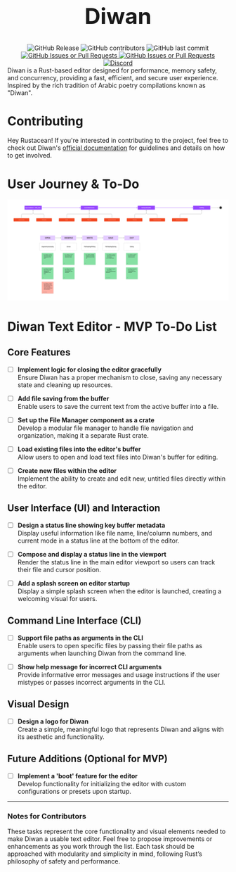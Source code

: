 <div align="center">
<!-- make the headline bold and font-size biger -->
    <h1 style="font-size: 50px; font-weight: bold;">Diwan</h1>
    <img alt="GitHub Release" src="https://img.shields.io/github/v/release/Diwan-editor/Diwan">
    <img alt="GitHub contributors" src="https://img.shields.io/github/contributors/Diwan-editor/Diwan">
    <img alt="GitHub last commit" src="https://img.shields.io/github/last-commit/Diwan-editor/Diwan">
<!-- with links -->
    <a href="https://github.com/Diwan-editor/Diwan/pulls" target="blank">
    <img alt="GitHub Issues or Pull Requests" src="https://img.shields.io/github/issues-pr/Diwan-editor/Diwan">
    </a>
    <a href="https://github.com/Diwan-editor/Diwan/issues" target="blank">
    <img alt="GitHub Issues or Pull Requests" src="https://img.shields.io/github/issues/Diwan-editor/Diwan">
    </a>
    <a href="https://discord.gg/A8Skc9mMfG" target="blank">
    <img alt="Discord" src="https://img.shields.io/discord/1291098006430421012?label=be%20part%20of%20community">
    </a>
</div>
Diwan is a Rust-based editor designed for performance, memory safety, and concurrency,
providing a fast, efficient, and secure user experience. Inspired by the rich
tradition of Arabic poetry compilations known as "Diwan".

# Contributing

Hey Rustacean! If you're interested in contributing to the project,
feel free to check out Diwan's [official documentation](https://diwan-editor.github.io/Diwan/) for guidelines and details on how to get involved.

# User Journey & To-Do

![user journey](./assets/diwan_user_journey.jpg)


# Diwan Text Editor - MVP To-Do List

## Core Features
- [ ] **Implement logic for closing the editor gracefully**  
  Ensure Diwan has a proper mechanism to close, saving any necessary state and cleaning up resources.

- [ ] **Add file saving from the buffer**  
  Enable users to save the current text from the active buffer into a file.

- [ ] **Set up the File Manager component as a crate**  
  Develop a modular file manager to handle file navigation and organization, making it a separate Rust crate.

- [ ] **Load existing files into the editor's buffer**  
  Allow users to open and load text files into Diwan's buffer for editing.

- [ ] **Create new files within the editor**  
  Implement the ability to create and edit new, untitled files directly within the editor.

## User Interface (UI) and Interaction
- [ ] **Design a status line showing key buffer metadata**  
  Display useful information like file name, line/column numbers, and current mode in a status line at the bottom of the editor.

- [ ] **Compose and display a status line in the viewport**  
  Render the status line in the main editor viewport so users can track their file and cursor position.

- [ ] **Add a splash screen on editor startup**  
  Display a simple splash screen when the editor is launched, creating a welcoming visual for users.

## Command Line Interface (CLI)
- [ ] **Support file paths as arguments in the CLI**  
  Enable users to open specific files by passing their file paths as arguments when launching Diwan from the command line.

- [ ] **Show help message for incorrect CLI arguments**  
  Provide informative error messages and usage instructions if the user mistypes or passes incorrect arguments in the CLI.

## Visual Design
- [ ] **Design a logo for Diwan**  
  Create a simple, meaningful logo that represents Diwan and aligns with its aesthetic and functionality.

## Future Additions (Optional for MVP)
- [ ] **Implement a 'boot' feature for the editor**  
  Develop functionality for initializing the editor with custom configurations or presets upon startup.

---

### Notes for Contributors
These tasks represent the core functionality and visual elements needed
to make Diwan a usable text editor. Feel free to propose improvements
or enhancements as you work through the list. Each task should be
approached with modularity and simplicity in mind, following
Rust’s philosophy of safety and performance.
